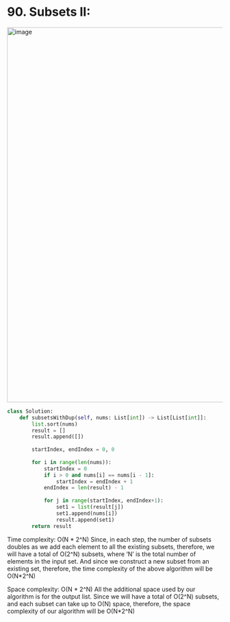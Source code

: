 # 90. Subsets II:

<img width="874" alt="image" src="https://user-images.githubusercontent.com/35987583/160379402-a08d5058-18ce-4a62-acd8-ee676a8e9ba2.png">


```python
class Solution:
    def subsetsWithDup(self, nums: List[int]) -> List[List[int]]:
        list.sort(nums)
        result = []
        result.append([])
        
        startIndex, endIndex = 0, 0
        
        for i in range(len(nums)):
            startIndex = 0
            if i > 0 and nums[i] == nums[i - 1]:
                startIndex = endIndex + 1
            endIndex = len(result) - 1
            
            for j in range(startIndex, endIndex+1):
                set1 = list(result[j])
                set1.append(nums[i])
                result.append(set1)
        return result
```

Time complexity: O(N * 2^N)
Since, in each step, the number of subsets doubles as we add each element to all the existing subsets, therefore, we will have a total of O(2^N) subsets, where ‘N’ is the total number of elements in the input set. And since we construct a new subset from an existing set, therefore, the time complexity of the above algorithm will be O(N*2^N)

Space complexity: O(N * 2^N)
All the additional space used by our algorithm is for the output list. Since we will have a total of O(2^N) subsets, and each subset can take up to O(N) space, therefore, the space complexity of our algorithm will be O(N*2^N)
